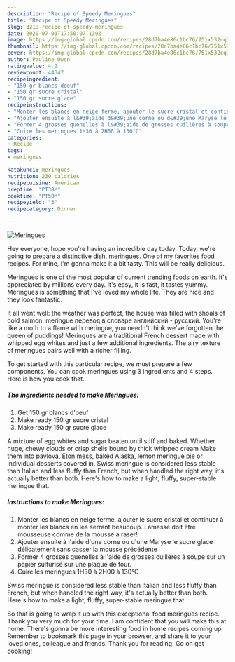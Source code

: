 ```yaml
---
description: "Recipe of Speedy Meringues"
title: "Recipe of Speedy Meringues"
slug: 3219-recipe-of-speedy-meringues
date: 2020-07-01T17:50:07.139Z
image: https://img-global.cpcdn.com/recipes/28d7ba4e86c1bc76/751x532cq70/meringues-photo-principale-de-la-recette.jpg
thumbnail: https://img-global.cpcdn.com/recipes/28d7ba4e86c1bc76/751x532cq70/meringues-photo-principale-de-la-recette.jpg
cover: https://img-global.cpcdn.com/recipes/28d7ba4e86c1bc76/751x532cq70/meringues-photo-principale-de-la-recette.jpg
author: Pauline Owen
ratingvalue: 4.2
reviewcount: 44347
recipeingredient:
- "150 gr blancs doeuf"
- "150 gr sucre cristal"
- "150 gr sucre glace"
recipeinstructions:
- "Monter les blancs en neige ferme, ajouter le sucre cristal et continuer à monter les blancs en les serrant beaucoup. Lamasse doit être mousseuse comme de la mousse à raser!"
- "Ajouter ensuite à l&#39;aide d&#39;une corne ou d&#39;une Maryse le sucre glace délicatement sans casser la mousse précédente"
- "Former 4 grosses quenelles à l&#39;aide de grosses cuillères à soupe sur un papier sulfurisé sur une plaque de four."
- "Cuire les meringues 1H30 à 2H00 à 130°C"
categories:
- Recipe
tags:
- meringues

katakunci: meringues 
nutrition: 239 calories
recipecuisine: American
preptime: "PT38M"
cooktime: "PT50M"
recipeyield: "3"
recipecategory: Dinner

---
```



![Meringues](https://img-global.cpcdn.com/recipes/28d7ba4e86c1bc76/751x532cq70/meringues-photo-principale-de-la-recette.jpg)

Hey everyone, hope you're having an incredible day today. Today, we're going to prepare a distinctive dish, meringues. One of my favorites food recipes. For mine, I'm gonna make it a bit tasty. This will be really delicious.

Meringues is one of the most popular of current trending foods on earth. It's appreciated by millions every day. It's easy, it is fast, it tastes yummy. Meringues is something that I've loved my whole life. They are nice and they look fantastic.

It all went well: the weather was perfect, the house was filled with shoals of cold salmon. meringue перевод в словаре английский - русский. You&#39;re like a moth to a flame with meringue, you needn&#39;t think we&#39;ve forgotten the queen of puddings! Meringues are a traditional French dessert made with whipped egg whites and just a few additional ingredients. The airy texture of meringues pairs well with a richer filling.


To get started with this particular recipe, we must prepare a few components. You can cook meringues using 3 ingredients and 4 steps. Here is how you cook that.

<!--inarticleads1-->

##### The ingredients needed to make Meringues:

1. Get 150 gr blancs d&#39;oeuf
1. Make ready 150 gr sucre cristal
1. Make ready 150 gr sucre glace


A mixture of egg whites and sugar beaten until stiff and baked. Whether huge, chewy clouds or crisp shells bound by thick whipped cream Make them into pavlova, Eton mess, baked Alaska, lemon meringue pie or individual desserts covered in. Swiss meringue is considered less stable than Italian and less fluffy than French, but when handled the right way, it&#39;s actually better than both. Here&#39;s how to make a light, fluffy, super-stable meringue that. 

<!--inarticleads2-->

##### Instructions to make Meringues:

1. Monter les blancs en neige ferme, ajouter le sucre cristal et continuer à monter les blancs en les serrant beaucoup. Lamasse doit être mousseuse comme de la mousse à raser!
1. Ajouter ensuite à l&#39;aide d&#39;une corne ou d&#39;une Maryse le sucre glace délicatement sans casser la mousse précédente
1. Former 4 grosses quenelles à l&#39;aide de grosses cuillères à soupe sur un papier sulfurisé sur une plaque de four.
1. Cuire les meringues 1H30 à 2H00 à 130°C


Swiss meringue is considered less stable than Italian and less fluffy than French, but when handled the right way, it&#39;s actually better than both. Here&#39;s how to make a light, fluffy, super-stable meringue that. 

So that is going to wrap it up with this exceptional food meringues recipe. Thank you very much for your time. I am confident that you will make this at home. There's gonna be more interesting food in home recipes coming up. Remember to bookmark this page in your browser, and share it to your loved ones, colleague and friends. Thank you for reading. Go on get cooking!
